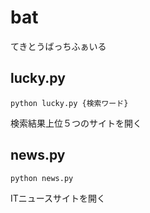 # bat
てきとうばっちふぁいる

## lucky.py
```
python lucky.py {検索ワード}
```
検索結果上位５つのサイトを開く

## news.py
```
python news.py
```
ITニュースサイトを開く
